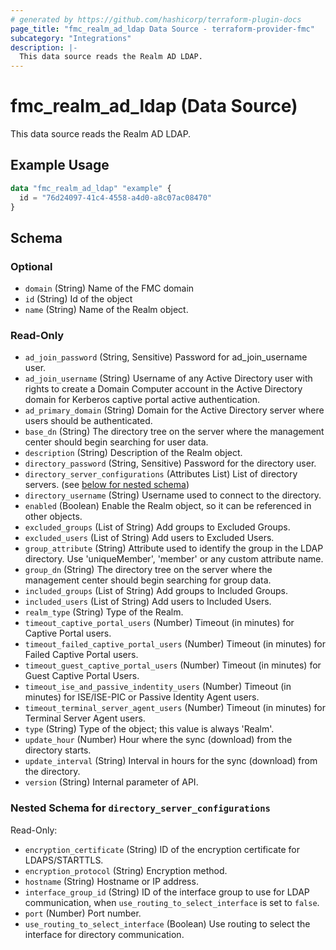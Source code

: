 ```yaml
---
# generated by https://github.com/hashicorp/terraform-plugin-docs
page_title: "fmc_realm_ad_ldap Data Source - terraform-provider-fmc"
subcategory: "Integrations"
description: |-
  This data source reads the Realm AD LDAP.
---
```


# fmc_realm_ad_ldap (Data Source)

This data source reads the Realm AD LDAP.

## Example Usage

```terraform
data "fmc_realm_ad_ldap" "example" {
  id = "76d24097-41c4-4558-a4d0-a8c07ac08470"
}
```

<!-- schema generated by tfplugindocs -->
## Schema

### Optional

- `domain` (String) Name of the FMC domain
- `id` (String) Id of the object
- `name` (String) Name of the Realm object.

### Read-Only

- `ad_join_password` (String, Sensitive) Password for ad_join_username user.
- `ad_join_username` (String) Username of any Active Directory user with rights to create a Domain Computer account in the Active Directory domain for Kerberos captive portal active authentication.
- `ad_primary_domain` (String) Domain for the Active Directory server where users should be authenticated.
- `base_dn` (String) The directory tree on the server where the management center should begin searching for user data.
- `description` (String) Description of the Realm object.
- `directory_password` (String, Sensitive) Password for the directory user.
- `directory_server_configurations` (Attributes List) List of directory servers. (see [below for nested schema](#nestedatt--directory_server_configurations))
- `directory_username` (String) Username used to connect to the directory.
- `enabled` (Boolean) Enable the Realm object, so it can be referenced in other objects.
- `excluded_groups` (List of String) Add groups to Excluded Groups.
- `excluded_users` (List of String) Add users to Excluded Users.
- `group_attribute` (String) Attribute used to identify the group in the LDAP directory. Use 'uniqueMember', 'member' or any custom attribute name.
- `group_dn` (String) The directory tree on the server where the management center should begin searching for group data.
- `included_groups` (List of String) Add groups to Included Groups.
- `included_users` (List of String) Add users to Included Users.
- `realm_type` (String) Type of the Realm.
- `timeout_captive_portal_users` (Number) Timeout (in minutes) for Captive Portal users.
- `timeout_failed_captive_portal_users` (Number) Timeout (in minutes) for Failed Captive Portal users.
- `timeout_guest_captive_portal_users` (Number) Timeout (in minutes) for Guest Captive Portal Users.
- `timeout_ise_and_passive_indentity_users` (Number) Timeout (in minutes) for ISE/ISE-PIC or Passive Identity Agent users.
- `timeout_terminal_server_agent_users` (Number) Timeout (in minutes) for Terminal Server Agent users.
- `type` (String) Type of the object; this value is always 'Realm'.
- `update_hour` (Number) Hour where the sync (download) from the directory starts.
- `update_interval` (String) Interval in hours for the sync (download) from the directory.
- `version` (String) Internal parameter of API.

<a id="nestedatt--directory_server_configurations"></a>
### Nested Schema for `directory_server_configurations`

Read-Only:

- `encryption_certificate` (String) ID of the encryption certificate for LDAPS/STARTTLS.
- `encryption_protocol` (String) Encryption method.
- `hostname` (String) Hostname or IP address.
- `interface_group_id` (String) ID of the interface group to use for LDAP communication, when `use_routing_to_select_interface` is set to `false`.
- `port` (Number) Port number.
- `use_routing_to_select_interface` (Boolean) Use routing to select the interface for directory communication.
